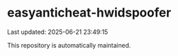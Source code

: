 # easyanticheat-hwidspoofer

Last updated: 2025-06-21 23:49:15

This repository is automatically maintained.
